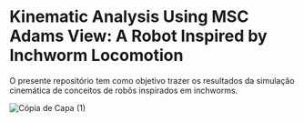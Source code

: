 # Kinematic Analysis Using MSC Adams View: A Robot Inspired by Inchworm Locomotion

O presente repositório tem como objetivo trazer os resultados da simulação cinemática de conceitos de robôs inspirados em inchworms.

![Cópia de Capa (1)](https://github.com/carolpazda/inchworm6DOFs/assets/107930972/757faef3-abfd-450d-8836-38a1bdecf476)
